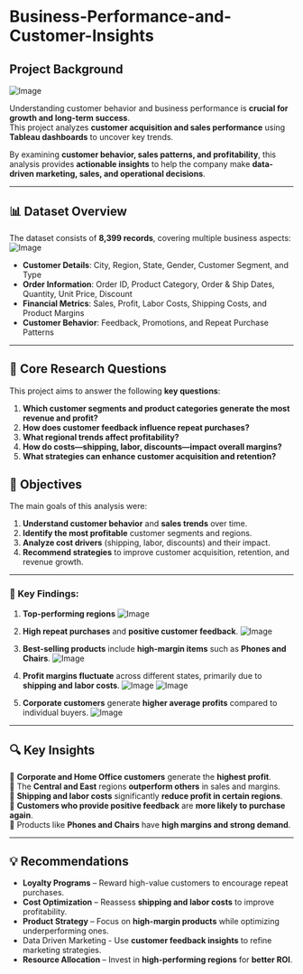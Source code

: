 # Business-Performance-and-Customer-Insights

## Project Background  
![Image](https://github.com/user-attachments/assets/d1265386-5c2e-48e3-9379-b0e11ca3ef46)

Understanding customer behavior and business performance is **crucial for growth and long-term success**.  
This project analyzes **customer acquisition and sales performance** using **Tableau dashboards** to uncover key trends.

By examining **customer behavior, sales patterns, and profitability**, this analysis provides **actionable insights** to help the company make **data-driven marketing, sales, and operational decisions**.  

---

## 📊 Dataset Overview  
The dataset consists of **8,399 records**, covering multiple business aspects:  
![Image](https://github.com/user-attachments/assets/443e8f37-a916-4b57-a658-35b06bf8a101)

-  **Customer Details**: City, Region, State, Gender, Customer Segment, and Type  
- **Order Information**: Order ID, Product Category, Order & Ship Dates, Quantity, Unit Price, Discount
- **Financial Metrics**: Sales, Profit, Labor Costs, Shipping Costs, and Product Margins  
- **Customer Behavior**: Feedback, Promotions, and Repeat Purchase Patterns  

---

## 📌 Core Research Questions  
This project aims to answer the following **key questions**:  

1. **Which customer segments and product categories generate the most revenue and profit?**
2. **How does customer feedback influence repeat purchases?**
3. **What regional trends affect profitability?**
4. **How do costs—shipping, labor, discounts—impact overall margins?**
5. **What strategies can enhance customer acquisition and retention?**

 ## 🎯 Objectives  
The main goals of this analysis were:  

1. **Understand customer behavior** and **sales trends** over time.
2. **Identify the most profitable** customer segments and regions.
3. **Analyze cost drivers** (shipping, labor, discounts) and their impact.
4. **Recommend strategies** to improve customer acquisition, retention, and revenue growth.  

---

### 🔎 Key Findings:  

1.  **Top-performing regions**
    ![Image](https://github.com/user-attachments/assets/8e835588-a355-4606-b679-82c63272f208)
  
2.  **High repeat purchases** and **positive customer feedback**.
    ![Image](https://github.com/user-attachments/assets/d66a6715-5ce6-4d09-b60b-e90609a3b2bd)
   
3. **Best-selling products** include **high-margin items** such as **Phones and Chairs**.
   ![Image](https://github.com/user-attachments/assets/62d740f5-44ac-4e85-ab8b-eec9fa856d2e)
     
4.  **Profit margins fluctuate** across different states, primarily due to **shipping and labor costs**.
   ![Image](https://github.com/user-attachments/assets/d9e2be18-b1c3-4612-a062-e23a6939ff8b)
   ![Image](https://github.com/user-attachments/assets/66d68ce2-7a12-483c-be98-df98ff8177c6)
   
5. **Corporate customers** generate **higher average profits** compared to individual buyers.
  ![Image](https://github.com/user-attachments/assets/67e3ce2e-2e93-472b-8c2c-ef78d3bc7c62)
   
---

## 🔍 Key Insights  
📌 **Corporate and Home Office customers** generate the **highest profit**.  
📌 The **Central and East** regions **outperform others** in sales and margins.  
📌 **Shipping and labor costs** significantly **reduce profit in certain regions**.  
📌 **Customers who provide positive feedback** are **more likely to purchase again**.  
📌 Products like **Phones and Chairs** have **high margins and strong demand**.  

---

## 💡 Recommendations  

- **Loyalty Programs** – Reward high-value customers to encourage repeat purchases.
- **Cost Optimization** – Reassess **shipping and labor costs** to improve profitability.
- **Product Strategy** – Focus on **high-margin products** while optimizing underperforming ones.
- Data Driven Marketing - Use **customer feedback insights** to refine marketing strategies.
- **Resource Allocation** – Invest in **high-performing regions** for **better ROI**.  
